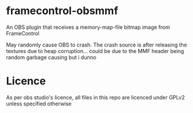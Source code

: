 # framecontrol-obsmmf
An OBS plugin that receives a memory-map-file bitmap image from FrameControl

May randomly cause OBS to crash. The crash source is after releasing the textures due to heap corruption... could be due to the MMF header being random garbage causing but i dunno

# Licence
As per obs studio's licence, all files in this repo are licenced under GPLv2 unless specified otherwise
